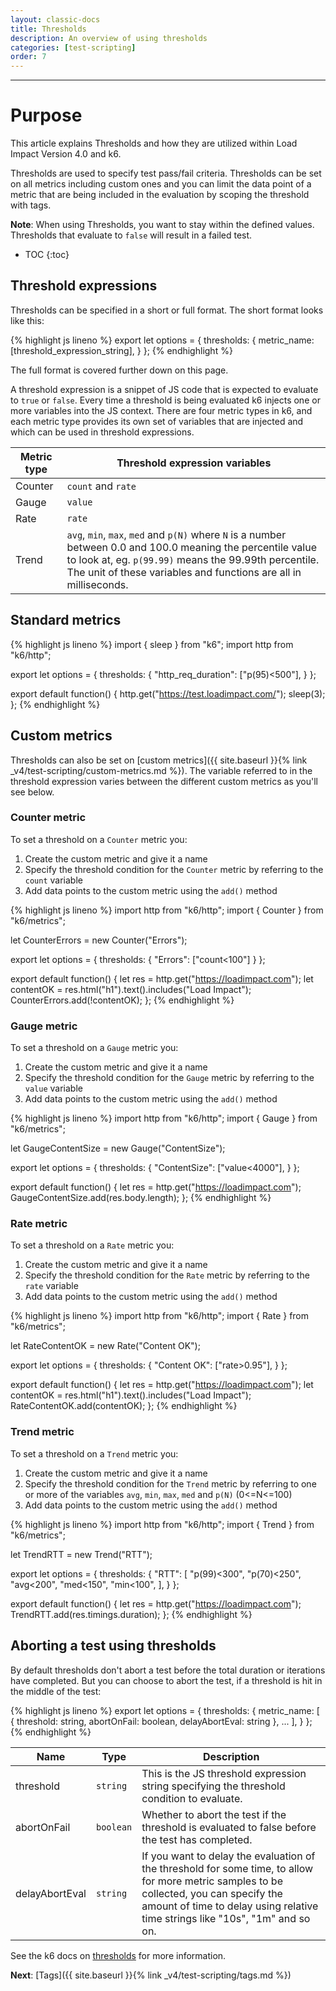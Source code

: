 ```yaml
---
layout: classic-docs
title: Thresholds
description: An overview of using thresholds
categories: [test-scripting]
order: 7
---
```


***

<h1>Purpose</h1>
This article explains Thresholds and how they are utilized within Load Impact Version 4.0 and k6.

Thresholds are used to specify test pass/fail criteria. Thresholds can be set on all metrics including custom ones and you can limit the data point of a metric that are being included in the evaluation by scoping the threshold with tags.

**Note**: When using Thresholds, you want to stay within the defined values. Thresholds that evaluate to `false` will result in a failed test.

- TOC
{:toc}



## Threshold expressions

Thresholds can be specified in a short or full format. The short format looks like this:

{% highlight js lineno %}
export let options = {
    thresholds: {
        metric_name: [threshold_expression_string],
    }
};
{% endhighlight %}

The full format is covered further down on this page.

A threshold expression is a snippet of JS code that is expected to evaluate to `true` or `false`. Every time a threshold is being evaluated k6 injects one or more variables into the JS context. There are four metric types in k6, and each metric type provides its own set of variables that are injected and which can be used in threshold expressions.

<table class="table table-striped">
  <thead>
    <tr>
      <th scope="col">Metric type</th>
      <th scope="col">Threshold expression variables</th>
    </tr>
  </thead>
  <tbody>
    <tr>
      <td>Counter</td>
      <td><code>count</code> and <code>rate</code></td>
    </tr>
    <tr>
      <td>Gauge</td>
      <td><code>value</code></td>
    </tr>
    <tr>
      <td>Rate</td>
      <td><code>rate</code></td>
    </tr>
    <tr>
      <td>Trend</td>
      <td><code>avg</code>, <code>min</code>, <code>max</code>, <code>med</code> and <code>p(N)</code> where <code>N</code> is a number between 0.0 and 100.0 meaning the percentile value to look at, eg. <code>p(99.99)</code> means the 99.99th percentile. The unit of these variables and functions are all in milliseconds.</td>
    </tr>
  </tbody>
</table>

## Standard metrics

{% highlight js lineno %}
import { sleep } from "k6";
import http from "k6/http";

export let options = {
    thresholds: {
        "http_req_duration": ["p(95)<500"],
    }
};

export default function() {
    http.get("https://test.loadimpact.com/");
    sleep(3);
};
{% endhighlight %}

## Custom metrics

Thresholds can also be set on [custom metrics]({{ site.baseurl }}{% link _v4/test-scripting/custom-metrics.md %}). The variable referred to in the threshold expression varies between the different custom metrics as you'll see below.

### Counter metric

To set a threshold on a `Counter` metric you:

1. Create the custom metric and give it a name
2. Specify the threshold condition for the `Counter` metric by referring to the `count` variable
3. Add data points to the custom metric using the `add()` method

{% highlight js lineno %}
import http from "k6/http";
import { Counter } from "k6/metrics";

let CounterErrors = new Counter("Errors");

export let options = {
    thresholds: {
        "Errors": ["count<100"]
    }
};

export default function() {
    let res = http.get("https://loadimpact.com");
    let contentOK = res.html("h1").text().includes("Load Impact");
    CounterErrors.add(!contentOK);
};
{% endhighlight %}

### Gauge metric

To set a threshold on a `Gauge` metric you:

1. Create the custom metric and give it a name
2. Specify the threshold condition for the `Gauge` metric by referring to the `value` variable
3. Add data points to the custom metric using the `add()` method

{% highlight js lineno %}
import http from "k6/http";
import { Gauge } from "k6/metrics";

let GaugeContentSize = new Gauge("ContentSize");

export let options = {
    thresholds: {
        "ContentSize": ["value<4000"],
    }
};

export default function() {
    let res = http.get("https://loadimpact.com");
    GaugeContentSize.add(res.body.length);
};
{% endhighlight %}

### Rate metric

To set a threshold on a `Rate` metric you:

1. Create the custom metric and give it a name
2. Specify the threshold condition for the `Rate` metric by referring to the `rate` variable
3. Add data points to the custom metric using the `add()` method

{% highlight js lineno %}
import http from "k6/http";
import { Rate } from "k6/metrics";

let RateContentOK = new Rate("Content OK");

export let options = {
    thresholds: {
        "Content OK": ["rate>0.95"],
    }
};

export default function() {
    let res = http.get("https://loadimpact.com");
    let contentOK = res.html("h1").text().includes("Load Impact");
    RateContentOK.add(contentOK);
};
{% endhighlight %}

### Trend metric

To set a threshold on a `Trend` metric you:

1. Create the custom metric and give it a name
2. Specify the threshold condition for the `Trend` metric by referring to one or more of the variables `avg`, `min`, `max`, `med` and `p(N)` (0<=N<=100)
3. Add data points to the custom metric using the `add()` method

{% highlight js lineno %}
import http from "k6/http";
import { Trend } from "k6/metrics";

let TrendRTT = new Trend("RTT");

export let options = {
    thresholds: {
        "RTT": [
            "p(99)<300",
            "p(70)<250",
            "avg<200",
            "med<150",
            "min<100",
        ],
    }
};

export default function() {
    let res = http.get("https://loadimpact.com");
    TrendRTT.add(res.timings.duration);
};
{% endhighlight %}

## Aborting a test using thresholds

By default thresholds don't abort a test before the total duration or iterations have completed. But you can choose to abort the test, if a threshold is hit in the middle of the test:

{% highlight js lineno %}
export let options = {
    thresholds: {
        metric_name: [ { threshold: string, abortOnFail: boolean, delayAbortEval: string }, ... ],
    }
};
{% endhighlight %}

<table class="table table-striped">
  <thead>
    <tr>
      <th scope="col">Name</th>
      <th scope="col">Type</th>
      <th scope="col">Description</th>
    </tr>
  </thead>
  <tbody>
    <tr>
      <td>threshold</td>
      <td><code>string</code></td>
      <td>This is the JS threshold expression string specifying the threshold condition to evaluate.</td>
    </tr>
    <tr>
      <td>abortOnFail</td>
      <td><code>boolean</code></td>
      <td>Whether to abort the test if the threshold is evaluated to false before the test has completed.</td>
    </tr>
    <tr>
      <td>delayAbortEval</td>
      <td><code>string</code></td>
      <td>If you want to delay the evaluation of the threshold for some time, to allow for more metric samples to be collected, you can specify the amount of time to delay using relative time strings like "10s", "1m" and so on.</td>
    </tr>
  </tbody>
</table>

See the k6 docs on [thresholds](https://docs.k6.io/docs/thresholds) for more information.

**Next**: [Tags]({{ site.baseurl }}{% link _v4/test-scripting/tags.md %})
